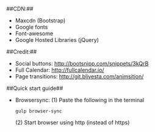##CDN:##
- Maxcdn (Bootstrap) 
- Google fonts
- Font-awesome
- Google Hosted Libraries (jQuery)

##Credit:##
- Social buttons: http://bootsnipp.com/snippets/3kQrB
- Full Calendar: http://fullcalendar.io/
- Page transitions: http://git.blivesta.com/animsition/

##Quick start guide##
- Browsersync: 
  (1) Paste the following in the terminal
  ```
  gulp browser-sync
  ```
  (2) Start browser using http (instead of https)